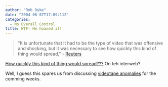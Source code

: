 ```yaml
---
author: "Rob Dyke"
date: "2004-08-07T17:09:11Z"
categories:
  - No Overall Control
title: WTF! He hoaxed it!
---
```

> "It is unfortunate that it had to be the type of video that was offensive and shocking, but it was necessary to see how quickly this kind of thing would spread," - [Reuters](http://www.reuters.co.uk/newsPackageArticle.jhtml?type=topNews&storyID=561077&section=news)

[How quickly this kind of thing would spread???](http://news.google.co.uk/news?hl=en&edition=uk&ie=UTF-8&q=hoax+american+execution&scoring=d) On teh interweb?

Well, I guess this spares us from discussing [videotape anomalies](http://www.kuro5hin.org/story/2004/5/15/22827/0477) for the comming weeks.
